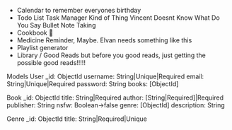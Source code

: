  - Calendar to remember everyones birthday
 - Todo List Task Manager Kind of Thing Vincent Doesnt Know What Do You Say Bullet Note Taking
 - Cookbook :shrug:
 - Medicine Reminder, Maybe. Elvan needs something like this
 - Playlist generator
 - Library / Good Reads but before you good reads, just getting the possible good reads!!!!!


Models
User
_id: ObjectId
username: String|Unique|Required
email: String|Unique|Required
password: String
books: [ObjectId]
<!-- Forgot password? -->

Book
_id: ObjectId
title: String|Required
author: [String|Required]|Required
publisher: String
nsfw: Boolean->false
genre: [ObjectId]
description: String

Genre
_id: ObjectId
title: String|Required|Unique

